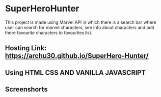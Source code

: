 # SuperHeroHunter
This project is made using Marvel API in which there is a search bar where user can search for marvel characters, see info about characters and add there favourite characters to favourites list. 

## Hosting Link: https://archu30.github.io/SuperHero-Hunter/

##  Using HTML CSS AND VANILLA JAVASCRIPT

## Screenshorts

